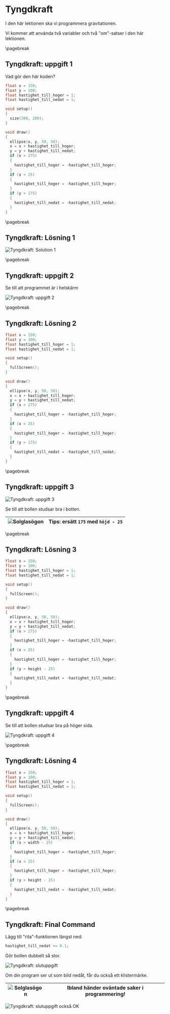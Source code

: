 # Tyngdkraft

I den här lektionen ska vi programmera gravitationen.

Vi kommer att använda två variabler och två "om"-satser i den här lektionen.

\pagebreak

## Tyngdkraft: uppgift 1

Vad gör den här koden?

```c++
float x = 150;
float y = 100;
float hastighet_till_hoger = 1;
float hastighet_till_nedat = 1;

void setup()
{
  size(300, 200);
}

void draw()
{
  ellipse(x, y, 50, 50);
  x = x + hastighet_till_hoger;
  y = y + hastighet_till_nedat;
  if (x > 275)
  {
    hastighet_till_hoger = -hastighet_till_hoger;
  }
  if (x < 25)
  {
    hastighet_till_hoger = -hastighet_till_hoger;
  }
  if (y > 175)
  {
    hastighet_till_nedat = -hastighet_till_nedat;
  }
}
```

\pagebreak

## Tyngdkraft: Lösning 1

![Tyngdkraft: Solution 1](Tyngdkraft1.png)

\pagebreak

## Tyngdkraft: uppgift 2

Se till att programmet är i helskärm

![Tyngdkraft: uppgift 2](Tyngdkraft2.png)

\pagebreak

## Tyngdkraft: Lösning 2

```c++
float x = 150;
float y = 100;
float hastighet_till_hoger = 1;
float hastighet_till_nedat = 1;

void setup()
{
  fullScreen();
}

void draw()
{
  ellipse(x, y, 50, 50);
  x = x + hastighet_till_hoger;
  y = y + hastighet_till_nedat;
  if (x > 275)
  {
    hastighet_till_hoger = -hastighet_till_hoger;
  }
  if (x < 25)
  {
    hastighet_till_hoger = -hastighet_till_hoger;
  }
  if (y > 175)
  {
    hastighet_till_nedat = -hastighet_till_nedat;
  }
}
```

\pagebreak

## Tyngdkraft: uppgift 3

![Tyngdkraft: uppgift 3](Tyngdkraft3.png)

Se till att bollen studsar bra i botten.

![Solglasögon](EmojiSunglasses.png) | Tips: ersätt `175` med `höjd - 25`
:-----------------:|:------------------------------:

\pagebreak

## Tyngdkraft: Lösning 3

```c++
float x = 150;
float y = 100;
float hastighet_till_hoger = 1;
float hastighet_till_nedat = 1;

void setup()
{
  fullScreen();
}

void draw()
{
  ellipse(x, y, 50, 50);
  x = x + hastighet_till_hoger;
  y = y + hastighet_till_nedat;
  if (x > 275)
  {
    hastighet_till_hoger = -hastighet_till_hoger;
  }
  if (x < 25)
  {
    hastighet_till_hoger = -hastighet_till_hoger;
  }
  if (y > height - 25)
  {
    hastighet_till_nedat = -hastighet_till_nedat;
  }
}
```

\pagebreak

## Tyngdkraft: uppgift 4

Se till att bollen studsar bra på höger sida.

![Tyngdkraft: uppgift 4](Tyngdkraft4.png)

\pagebreak

## Tyngdkraft: Lösning 4

```c++
float x = 150;
float y = 100;
float hastighet_till_hoger = 1;
float hastighet_till_nedat = 1;

void setup()
{
  fullScreen();
}

void draw()
{
  ellipse(x, y, 50, 50);
  x = x + hastighet_till_hoger;
  y = y + hastighet_till_nedat;
  if (x > width - 25)
  {
    hastighet_till_hoger = -hastighet_till_hoger;
  }
  if (x < 25)
  {
    hastighet_till_hoger = -hastighet_till_hoger;
  }
  if (y > height - 25)
  {
    hastighet_till_nedat = -hastighet_till_nedat;
  }
}
```

\pagebreak

## Tyngdkraft: Final Command

Lägg till "rita"-funktionen längst ned:

```c++
hastighet_till_nedat += 0.1;
```

Gör bollen dubbelt så stor.

![Tyngdkraft: slutuppgift](Tyngdkraft_slutuppgift_1.png)

Om din program ser ut som bild nedåt, får du också
ett klistermärke.

![Solglasögon](EmojiSunglasses.png) | Ibland händer oväntade saker i programmering!
:-----------------:|:-----------------------------:

![Tyngdkraft: slutuppgift också OK](Tyngdkraft_slutuppgift_2.png)
